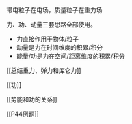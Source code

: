 
带电粒子在电场，质量粒子在重力场

力、功、动量三套思路全部使用。
- 力直接作用于物体/粒子
- 动量是力在时间维度的积累/积分
- 能量/功是力在空间/距离维度的积累/积分

[[总结重力、弹力和库仑力]]

[[功]]

[[势能和功的关系]]

[[P44例题]]







